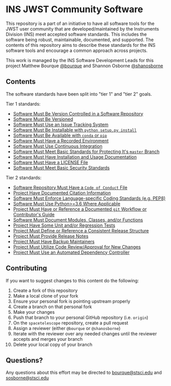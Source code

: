 # INS JWST Community Software

This repository is a part of an initiative to have all software tools for the JWST user community that are developed/maintained by the Instruments Division (INS) meet accepted software standards. This includes the software being robust, maintainable, documented, and supported. The contents of this repository aims to describe these standards for the INS software tools and encourage a common approach across projects.

This work is managed by the INS Software Development Leads for this project Matthew Bourque [@bourque](https://github.com/bourque) and Shannon Osborne [@shanosborne](https://github.com/shanosborne)

## Contents

The software standards have been split into "tier 1" and "tier 2" goals.

Tier 1 standards:
- [Software Must Be Version Controlled in a Software Repository](tier1_standards/version_controlled_in_repo.md)
- [Software Must Be Versioned](tier1_standards/versioned_releases.md)
- [Software Must Use an Issue Tracking System](tier1_standards/issue_tracking_system.md)
- [Software Must Be Installable with `python setup.py install`](tier1_standards/package_structure.md)
- [Software Must Be Available with `conda` or `pip`](tier1_standards/conda_or_pip.md)
- [Software Must Have a Recorded Environment](tier1_standards/software_environment.md)
- [Software Must Use Continuous Integration](tier1_standards/ci.md)
- [Software Must Meet Basic Standards for Protecting It's `master` Branch](tier1_standards/protected_master_branch.md)
- [Software Must Have Installation and Usage Documentation](tier1_standards/documentation.md)
- [Software Must Have a LICENSE File](tier1_standards/license_file.md)
- [Software Must Meet Basic Security Standards](tier1_standards/security_standards.md)

Tier 2 standards:

- [Software Repository Must Have a ``Code of Conduct`` File](tier2_standards/code_of_conduct.md)
- [Project Have Documented Citation Information](tier2_standards/citation_information.md)
- [Software Must Enforce Language-specific Coding Standards (e.g. PEP8)](tier2_standards/coding_standards.md)
- [Software Must Use Python>=3.6 Where Applicable](tier2_standards/python_version.md)
- [Project Must Have or Reference a Documented ``git`` Workflow or Contributor's Guide](tier2_standards/git_workflow.md)
- [Software Must Document Modules, Classes, and/or Functions](tier2_standards/api_documentation.md)
- [Project Have Some Unit and/or Regression Tests](tier2_standards/test_coverage.md)
- [Project Must Define or Reference a Consistent Release Structure](tier2_standards/release_structure.md)
- [Project Must Provide Release Notes](tier2_standards/release_notes.md)
- [Project Must Have Backup Maintainers](tier2_standards/backup_maintainers.md)
- [Project Must Utilize Code Review/Approval for New Changes](tier2_standards/code_review.md)
- [Project Must Use an Automated Dependency Controller](tier2_standards/automated_dependency.md)

## Contributing

If you want to suggest changes to this content do the following:
1. Create a fork of this repository
2. Make a local clone of your fork
3. Ensure your personal fork is pointing upstream properly
4. Create a branch on that personal fork
5. Make your changes
6. Push that branch to your personal GitHub repository (i.e. ``origin``)
7. On the ``spacetelescope`` repository, create a pull request
8. Assign a reviewer (either ``@bourque`` or ``@shanosborne``)
9. Iterate with the reviewer over any needed changes until the reviewer accepts and merges your branch
10. Delete your local copy of your branch

## Questions?

Any questions about this effort may be directed to bourque@stsci.edu and sosborne@stsci.edu
